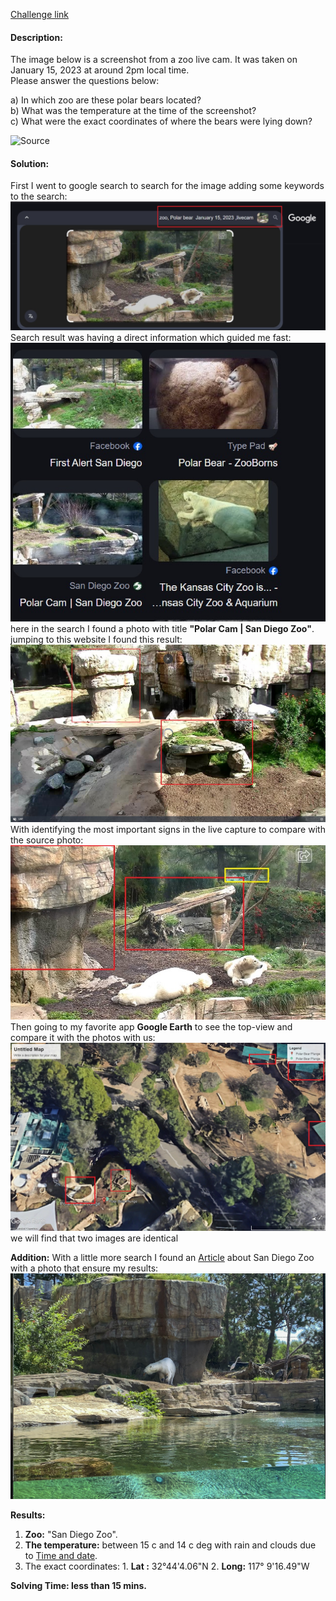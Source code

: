 [Challenge link](https://gralhix.com/list-of-osint-exercises/osint-exercise-005/)

#### Description:

The image below is a screenshot from a zoo live cam. It was taken on January 15, 2023 at around 2pm local time.  
Please answer the questions below:  
  
a) In which zoo are these polar bears located?  
b) What was the temperature at the time of the screenshot?  
c) What were the exact coordinates of where the bears were lying down?

![Source](OSINT-Challenges/006/Source.jpg)
#### Solution:
First I went to google search to search for the image adding some keywords to the search:
![search-google](search-google.jpg) Search result was having a direct information which guided me fast:
![search-results](search-results.jpg)
here in the search I found a photo with title **"Polar Cam | San Diego Zoo"**.
jumping to this website I found this result:
![Live cam](Live-cam.jpg) 
With identifying the most important signs in the live capture to compare with the source photo:
![Source-highlighted](Source-highlighted.jpg)
Then going to my favorite app **Google Earth** to see the top-view and compare it with the photos with us:
![map-top](map-Top.jpg)
we will find that two images are identical 

**Addition:**
With a little more search I found an [Article](https://lajollamom.com/san-diego-zoo-animals-and-attractions/) about San Diego Zoo with a photo that ensure my results: 
![polar-bear-plunge-san-diego-zoo](polar-bear-plunge-san-diego-zoo.jpg)

**Results:**
1. **Zoo:** "San Diego Zoo".
2. **The temperature:** between 15 c and 14 c deg with rain and clouds due to [Time and date](timeanddate.com).
3. The exact coordinates: 
		1. **Lat :**  32°44'4.06"N
		2. **Long:** 117° 9'16.49"W
 
**Solving Time: less than 15 mins.**